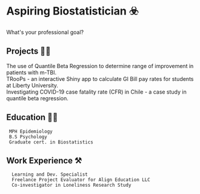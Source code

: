 # Aspiring Biostatistician ☣️
What's your professional goal?

## Projects 👨‍💼
 The use of Quantile Beta Regression to determine range of improvement in patients with m-TBI.  
 TRooPs - an interactive Shiny app to calculate GI Bill pay rates for students at Liberty University.  
 Investigating COVID-19 case fatality rate (CFR) in Chile - a case study in quantile beta regression.  
      
## Education 👨‍🎓
     MPH Epidemiology
     B.S Psychology
     Graduate cert. in Biostatistics

      
## Work Experience ⚒️
      Learning and Dev. Specialist
      Freelance Project Evaluator for Align Education LLC
      Co-investigator in Loneliness Research Study

